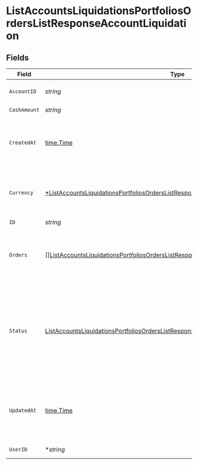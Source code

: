 # ListAccountsLiquidationsPortfoliosOrdersListResponseAccountLiquidation


## Fields

| Field                                                                                                                                                                                                             | Type                                                                                                                                                                                                              | Required                                                                                                                                                                                                          | Description                                                                                                                                                                                                       |
| ----------------------------------------------------------------------------------------------------------------------------------------------------------------------------------------------------------------- | ----------------------------------------------------------------------------------------------------------------------------------------------------------------------------------------------------------------- | ----------------------------------------------------------------------------------------------------------------------------------------------------------------------------------------------------------------- | ----------------------------------------------------------------------------------------------------------------------------------------------------------------------------------------------------------------- |
| `AccountID`                                                                                                                                                                                                       | *string*                                                                                                                                                                                                          | :heavy_check_mark:                                                                                                                                                                                                | Account unique identifier.                                                                                                                                                                                        |
| `CashAmount`                                                                                                                                                                                                      | *string*                                                                                                                                                                                                          | :heavy_check_mark:                                                                                                                                                                                                | N/A                                                                                                                                                                                                               |
| `CreatedAt`                                                                                                                                                                                                       | [time.Time](https://pkg.go.dev/time#Time)                                                                                                                                                                         | :heavy_check_mark:                                                                                                                                                                                                | Date and time when the resource was created. [RFC 3339-5](https://datatracker.ietf.org/doc/html/rfc3339#section-5.6), [ISO8601 UTC](https://www.iso.org/iso-8601-date-and-time-format.html)                       |
| `Currency`                                                                                                                                                                                                        | [*ListAccountsLiquidationsPortfoliosOrdersListResponseAccountLiquidationCurrency](../../models/operations/listaccountsliquidationsportfoliosorderslistresponseaccountliquidationcurrency.md)                      | :heavy_minus_sign:                                                                                                                                                                                                | Alphabetic three-letter [ISO 4217](https://en.wikipedia.org/wiki/ISO_4217) currency code.<br/>* EUR - Euro                                                                                                        |
| `ID`                                                                                                                                                                                                              | *string*                                                                                                                                                                                                          | :heavy_check_mark:                                                                                                                                                                                                | N/A                                                                                                                                                                                                               |
| `Orders`                                                                                                                                                                                                          | [][ListAccountsLiquidationsPortfoliosOrdersListResponseAccountLiquidationAccountLiquidation](../../models/operations/listaccountsliquidationsportfoliosorderslistresponseaccountliquidationaccountliquidation.md) | :heavy_check_mark:                                                                                                                                                                                                | Position liquidation orders associated with this account liquidation                                                                                                                                              |
| `Status`                                                                                                                                                                                                          | [ListAccountsLiquidationsPortfoliosOrdersListResponseAccountLiquidationStatus](../../models/operations/listaccountsliquidationsportfoliosorderslistresponseaccountliquidationstatus.md)                           | :heavy_check_mark:                                                                                                                                                                                                | Execution status of the Account liquidation.<br/>* NEW - <br/>* PROCESSING - <br/>* FILLED - <br/>* CANCELLED - <br/>* SETTLED -                                                                                  |
| `UpdatedAt`                                                                                                                                                                                                       | [time.Time](https://pkg.go.dev/time#Time)                                                                                                                                                                         | :heavy_check_mark:                                                                                                                                                                                                | Date and time when the resource was last updated. [RFC 3339-5](https://datatracker.ietf.org/doc/html/rfc3339#section-5.6), [ISO8601 UTC](https://www.iso.org/iso-8601-date-and-time-format.html)                  |
| `UserID`                                                                                                                                                                                                          | **string*                                                                                                                                                                                                         | :heavy_minus_sign:                                                                                                                                                                                                | User unique identifier.                                                                                                                                                                                           |
